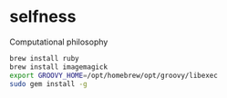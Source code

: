 # selfness

Computational philosophy

```sh
brew install ruby
brew install imagemagick
export GROOVY_HOME=/opt/homebrew/opt/groovy/libexec
sudo gem install -g
```
